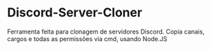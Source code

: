 # Discord-Server-Cloner
Ferramenta feita para clonagem de servidores Discord. Copia canais, cargos e todas as permissões via cmd, usando Node.JS
